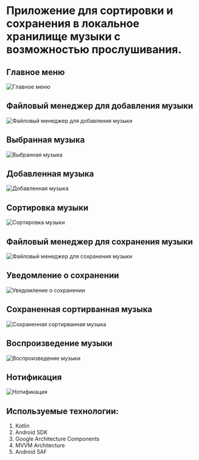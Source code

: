 # Приложение для сортировки и сохранения в локальное хранилище музыки с возможностью прослушивания.

## Главное меню

![Главное меню](https://github.com/Dmitriy-Tkachenko/MusicSorts/blob/master/SortMusic/readme-images/MainScreen.png)

## Файловый менеджер для добавления музыки

![Файловый менеджер для добавления музыки](https://github.com/Dmitriy-Tkachenko/MusicSorts/blob/master/SortMusic/readme-images/FileManager.png)

## Выбранная музыка

![Выбранная музыка](https://github.com/Dmitriy-Tkachenko/MusicSorts/blob/master/SortMusic/readme-images/SelectedMusic.png)

## Добавленная музыка

![Добавленная музыка](https://github.com/Dmitriy-Tkachenko/MusicSorts/blob/master/SortMusic/readme-images/AddedMusic.png)

## Сортировка музыки

![Сортировка музыки](https://github.com/Dmitriy-Tkachenko/MusicSorts/blob/master/SortMusic/readme-images/SortMusic.png)

## Файловый менеджер для сохранения музыки

![Файловый менеджер для сохранения музыки](https://github.com/Dmitriy-Tkachenko/MusicSorts/blob/master/SortMusic/readme-images/FileManager2.png)

## Уведомление о сохранении

![Уведомление о сохранении](https://github.com/Dmitriy-Tkachenko/MusicSorts/blob/master/SortMusic/readme-images/NotifSave.png)

## Сохраненная сортирванная музыка

![Сохраненная сортирванная музыка](https://github.com/Dmitriy-Tkachenko/MusicSorts/blob/master/SortMusic/readme-images/SaveSortMusic.png)

## Воспроизведение музыки

![Воспроизведение музыки](https://github.com/Dmitriy-Tkachenko/MusicSorts/blob/master/SortMusic/readme-images/PlayMusic.png)

## Нотификация

![Нотификация](https://github.com/Dmitriy-Tkachenko/MusicSorts/blob/master/SortMusic/readme-images/NotifPlay.png)

## Используемые технологии:
1. Kotlin
2. Android SDK
3. Google Architecture Components
4. MVVM Architecture
5. Android SAF
